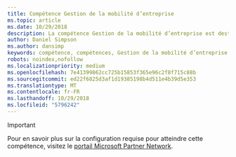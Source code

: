 ```yaml
---
title: Compétence Gestion de la mobilité d’entreprise
ms.topic: article
ms.date: 10/29/2018
description: La compétence Gestion de la mobilité d’entreprise est destinée aux partenaires qui se démarquent en tant qu’experts de solutions puissantes et sûres de gestion de mobilité pour les grandes entreprises.
author: Daniel Simpson
ms.author: dansimp
keywords: compétence, compétences, Gestion de la mobilité d’entreprise
robots: noindex,nofollow
ms.localizationpriority: medium
ms.openlocfilehash: 7e41399862cc725b15853f365e96c2f8f715c88b
ms.sourcegitcommit: ed22f6825d3af1d19385198b4d511e4b39d5e353
ms.translationtype: MT
ms.contentlocale: fr-FR
ms.lasthandoff: 10/29/2018
ms.locfileid: "5796242"
---
```

>[!IMPORTANT]
>Pour en savoir plus sur la configuration requise pour atteindre cette compétence, visitez le [portail Microsoft Partner Network](https://partner.microsoft.com/membership/competencies).

<!--

#Enterprise Mobility Management
The Enterprise Mobility Management competency is for partners who stand out as experts in powerful, secure mobility management solutions for large businesses.

- [Enterprise Partner option](#enterprise-partner-option)
- [SMB Partner option](#smb-partner-option)


##Enterprise Partner option
The Enterprise Partner option is ideal for partners who are driving Enterprise Mobility + Security adoption with their enterprise customers, and who choose to attain competency by meeting the performance thresholds. Complete all the steps within to attain the Enterprise Mobility Management competency.

###Silver

1. Your organization must meet the performance thresholds.

    - Add 3 new Enterprise Mobility + Security (EMS) customers and deploy 500 active entitlements
    - Meet revenue thresholds of any one or combination of the eligible components (entitlements) of EMS.
    - Microsoft Intune, Azure Information Protection, or Azure Active Directory Premium (AADP) within the last 12 months.
    - Seats must be paid licenses to count towards seat requirements. Trial or free seats are not applicable.
    - To qualify, you will need to be associated as the EMS or Microsoft Intune Delegated Administrator, Transacting Partner, Fast Track Partner, or Digital Partner of Record.
    - [Learn more](https://partner.microsoft.com/en-us/membership/digital-partner-of-record) about these associations.  
  
2. Your organization must have **2** individuals pass the assessment requirements.

    - **2** individuals must complete the following assessment:
        - [Technical Assessment for Enterprise Mobility Suite Overview](https://partneruniversity.microsoft.com/?whr=uri:MicrosoftAccount&courseId=13914&scoId=pUz3OLLaB_6104778676)

    **AND**

    - The same **2** individuals must pass one of the following assessments:
        - [Technical Assessment for Mobile Device Management](https://partneruniversity.microsoft.com/?whr=uri:MicrosoftAccount&courseId=13916&scoId=QJDTvzLaB_2104778676)
        - [Technical Assessment for Identity & Access Management](https://partneruniversity.microsoft.com/?whr=uri:MicrosoftAccount&courseId=13915&scoId=bi3tqeLaB_3204778676)
        - [Technical Assessment for Information Protection](https://partneruniversity.microsoft.com/?whr=uri:MicrosoftAccount&courseId=13917&scoId=Em0uaWMaB_1004778676)
        - [Technical Assessment for Cloud App Security](https://partneruniversity.microsoft.com/?whr=uri:MicrosoftAccount&courseId=13918&scoId=vGoZ9bNaB_8604778676)

###Gold

1. Your organization must meet the performance thresholds.

    - Add 5 new Enterprise Mobility + Security (EMS) customers and deploy 4000 active entitlements
    - Meet revenue thresholds of any one or combination of the eligible components (entitlements) of EMS.
    - Microsoft Intune, Azure Information Protection, or Azure Active Directory Premium (AADP) within the last 12 months.
    - Seats must be paid licenses to count towards seat requirements. Trial or free seats are not applicable.
    - To qualify, you will need to be associated as the EMS or Microsoft Intune Delegated Administrator, Transacting Partner, Fast Track Partner, or Digital Partner of Record.
    - [Learn more](https://partner.microsoft.com/en-us/membership/digital-partner-of-record) about these associations.  
  
2. Your organization must have **4** individuals pass the assessment requirements.

    - **4** individuals must complete the following assessment:
        - [Technical Assessment for Enterprise Mobility Suite Overview](https://partneruniversity.microsoft.com/?whr=uri:MicrosoftAccount&courseId=13914&scoId=pUz3OLLaB_6104778676)

    **AND**

    - The same **4** individuals must pass one of the following assessments:
        - [Technical Assessment for Mobile Device Management](https://partneruniversity.microsoft.com/?whr=uri:MicrosoftAccount&courseId=13916&scoId=QJDTvzLaB_2104778676)
        - [Technical Assessment for Identity & Access Management](https://partneruniversity.microsoft.com/?whr=uri:MicrosoftAccount&courseId=13915&scoId=bi3tqeLaB_3204778676)
        - [Technical Assessment for Information Protection](https://partneruniversity.microsoft.com/?whr=uri:MicrosoftAccount&courseId=13917&scoId=Em0uaWMaB_1004778676)
        - [Technical Assessment for Cloud App Security](https://partneruniversity.microsoft.com/?whr=uri:MicrosoftAccount&courseId=13918&scoId=vGoZ9bNaB_8604778676)
    
##SMB Partner option
The Small/Mid-market Business (SMB) option is ideal for partners who are driving Enterprise Mobility + Security adoptions among small and mid-market businesses, and who choose to attain competency by meeting the performance thresholds. Complete all the steps within the option to attain the Enterprise Mobility Management competency.

###Silver

1. Your organization must meet the performance thresholds.

    - Add 20 new Enterprise Mobility + Security (EMS) customers and deploy 125 active entitlements
    - Meet revenue thresholds of any one or combination of the eligible components (entitlements) of EMS.
    - Microsoft Intune, Azure Information Protection, or Azure Active Directory Premium (AADP) within the last 12 months.
    - Seats must be paid licenses to count towards seat requirements. Trial or free seats are not applicable.
    - To qualify, you will need to be associated as the EMS or Microsoft Intune Delegated Administrator, Transacting Partner, Fast Track Partner, or Digital Partner of Record.
    - [Learn more](https://partner.microsoft.com/en-us/membership/digital-partner-of-record) about these associations.  
  
2. Your organization must have **2** individuals pass the assessment requirements.

    - **2** individuals must complete the following assessment:
        - [Technical Assessment for Enterprise Mobility Suite Overview](https://partneruniversity.microsoft.com/?whr=uri:MicrosoftAccount&courseId=13914&scoId=pUz3OLLaB_6104778676)

    **AND**

    - The same **2** individuals must pass one of the following assessments:
        - [Technical Assessment for Mobile Device Management](https://partneruniversity.microsoft.com/?whr=uri:MicrosoftAccount&courseId=13916&scoId=QJDTvzLaB_2104778676)
        - [Technical Assessment for Identity & Access Management](https://partneruniversity.microsoft.com/?whr=uri:MicrosoftAccount&courseId=13915&scoId=bi3tqeLaB_3204778676)
        - [Technical Assessment for Information Protection](https://partneruniversity.microsoft.com/?whr=uri:MicrosoftAccount&courseId=13917&scoId=Em0uaWMaB_1004778676)
        - [Technical Assessment for Cloud App Security](https://partneruniversity.microsoft.com/?whr=uri:MicrosoftAccount&courseId=13918&scoId=vGoZ9bNaB_8604778676)

###Gold

1. Your organization must meet the performance thresholds.

    - Add 5 new Enterprise Mobility + Security (EMS) customers and deploy 4000 active entitlements
    - Meet revenue thresholds of any one or combination of the eligible components (entitlements) of EMS.
    - Microsoft Intune, Azure Information Protection, or Azure Active Directory Premium (AADP) within the last 12 months.
    - Seats must be paid licenses to count towards seat requirements. Trial or free seats are not applicable.
    - To qualify, you will need to be associated as the EMS or Microsoft Intune Delegated Administrator, Transacting Partner, Fast Track Partner, or Digital Partner of Record.
    - [Learn more](https://partner.microsoft.com/en-us/membership/digital-partner-of-record) about these associations.  
  
2. Your organization must have **4** individuals pass the assessment requirements.
    
    - **4** individuals must complete the following assessment:
        - [Technical Assessment for Enterprise Mobility Suite Overview](https://partneruniversity.microsoft.com/?whr=uri:MicrosoftAccount&courseId=13914&scoId=pUz3OLLaB_6104778676)

    **AND**

    - The same **4** individuals must pass one of the following assessments:
        - [Technical Assessment for Mobile Device Management](https://partneruniversity.microsoft.com/?whr=uri:MicrosoftAccount&courseId=13916&scoId=QJDTvzLaB_2104778676)
        - [Technical Assessment for Identity & Access Management](https://partneruniversity.microsoft.com/?whr=uri:MicrosoftAccount&courseId=13915&scoId=bi3tqeLaB_3204778676)
        - [Technical Assessment for Information Protection](https://partneruniversity.microsoft.com/?whr=uri:MicrosoftAccount&courseId=13917&scoId=Em0uaWMaB_1004778676)
        - [Technical Assessment for Cloud App Security](https://partneruniversity.microsoft.com/?whr=uri:MicrosoftAccount&courseId=13918&scoId=vGoZ9bNaB_8604778676)
-->


